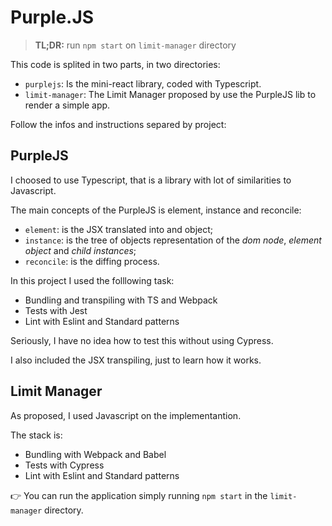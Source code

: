 # Purple.JS

> **TL;DR:** run `npm start` on `limit-manager` directory

This code is splited in two parts, in two directories:

- `purplejs`: Is the mini-react library, coded with Typescript.
- `limit-manager`: The Limit Manager proposed by use the PurpleJS lib to render a simple app.

Follow the infos and instructions separed by project:

## PurpleJS
I choosed to use Typescript, that is a library with lot of similarities to Javascript.

The main concepts of the PurpleJS is element, instance and reconcile:
- `element`: is the JSX translated into and object;
- `instance`: is the tree of objects representation of the *dom node*, *element object* and *child instances*;
- `reconcile`: is the diffing process.

In this project I used the folllowing task:
- Bundling and transpiling with TS and Webpack
- Tests with Jest
- Lint with Eslint and Standard patterns

Seriously, I have no idea how to test this without using Cypress.

I also included the JSX transpiling, just to learn how it works.

## Limit Manager
As proposed, I used Javascript on the implementantion.

The stack is:
- Bundling with Webpack and Babel
- Tests with Cypress
- Lint with Eslint and Standard patterns

👉  You can run the application simply running `npm start` in the `limit-manager` directory.

